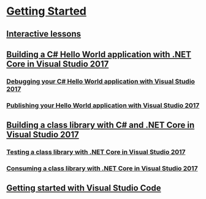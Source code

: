 # [Getting Started](index.md)
## [Interactive lessons](interactive-lessons/)
## [Building a C# Hello World application with .NET Core in Visual Studio 2017](with-visual-studio.md)
### [Debugging your C# Hello World application with Visual Studio 2017](debugging-with-visual-studio.md)
### [Publishing your Hello World application with Visual Studio 2017](publishing-with-visual-studio.md)
## [Building a class library with C# and .NET Core in Visual Studio 2017](library-with-visual-studio.md)
### [Testing a class library with .NET Core in Visual Studio 2017](testing-library-with-visual-studio.md)
### [Consuming a class library with .NET Core in Visual Studio 2017](consuming-library-with-visual-studio.md)
## [Getting started with Visual Studio Code](with-visual-studio-code.md)
<!--## [🔧 Getting started with cross-platform tools](with-cross-platform-tools.md)-->
<!--## [🔧 Getting started with C# Interactive](with-csharp-interactive.md)-->
